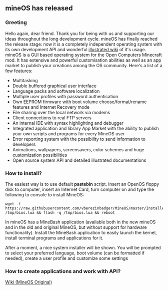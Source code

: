 ## mineOS has released

### Greeting

Hello again, dear friend. Thank you for being with us and supporting our ideas throughout the long development cycle. mineOS has finally reached the release stage: now it is a completely independent operating system with its own development API and wonderful [illustrated wiki](https://github.com/IgorTimofeev/mineos/wiki) of it's usage. 
mineOS is a GUI based operating system for the Open Computers Minecraft mod. It has extensive and powerful customisation abilities as well as an app market to publish your creations among the OS community.
Here's a list of a few features:

-   Multitasking
-   Double buffered graphical user interface
-   Language packs and software localization
-   Multiple user profiles with password authentication
-   Own EEPROM firmware with boot volume choose/format/rename features and Internet Recovery mode
-   File sharing over the local network via modems
-   Client connections to real FTP servers
-   An internal IDE with syntax highlighting and debugger
-   Integrated application and library App Market with the ability to publish your own scripts and programs for every MineOS user
-   Error reporting system with the possibility to send information to developers
-   Animations, wallpapers, screensavers, color schemes and huge customization possibilities
-   Open source system API and detailed illustrated documentations

### How to install?

The easiest way is to use default **pastebin** script. Insert an OpenOS floppy disk to computer, insert an Internet Card, turn computer on and type the following to console to install MineOS:

    wget -f https://raw.githubusercontent.com/vberezinbadger/MineOS/master/Installer/BIOS.lua /tmp/bios.lua && flash -q /tmp/bios.lua && reboot

In mineOS has a MineBash application (available both in the new mineOS and in the old and original MineOS, but without support for hardware functionality). Install the MineBash application to easily launch the kernel, install terminal programs and applications for it.

After a moment, a nice system installer will be shown. You will be prompted to select your preferred language, boot volume (can be formatted if needed), create a user profile and customize some settings

### How to create applications and work with API?

[Wiki (MineOS Original)](https://github.com/IgorTimofeev/MineOS/wiki)
